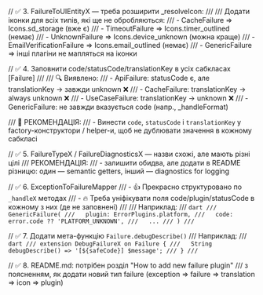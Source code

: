 


// ✅ 3. FailureToUIEntityX — треба розширити _resolveIcon:
///
/// Додати іконки для всіх типів, які ще не обробляються:
/// - CacheFailure => Icons.sd_storage (вже є)
/// - TimeoutFailure => Icons.timer_outlined (немає)
/// - UnknownFailure => Icons.device_unknown (можна краще)
/// - EmailVerificationFailure => Icons.email_outlined (немає)
/// - GenericFailure => інші плагіни не мапляться на іконки


// ✅ 4. Заповнити code/statusCode/translationKey в усіх сабкласах [Failure]
///
/// 🔍 Виявлено:
/// - ApiFailure: statusCode є, але translationKey -> завжди unknown ❌
/// - CacheFailure: translationKey -> always unknown ❌
/// - UseCaseFailure: translationKey -> unknown ❌
/// - GenericFailure: не завжди вказується code (напр., _handleFormat)

/// 🧠 РЕКОМЕНДАЦІЯ:
/// - Винести `code`, `statusCode` і `translationKey` у factory-конструктори / helper-и, щоб не дублювати значення в кожному сабкласі


// ✅ 5. FailureTypeX / FailureDiagnosticsX — назви схожі, але мають різні цілі
/// РЕКОМЕНДАЦІЯ:
/// - залишити обидва, але додати в README різницю: один — semantic getters, інший — diagnostics for logging


// ✅ 6. ExceptionToFailureMapper
/// - 👍 Прекрасно структуровано по `_handleX` методах
/// - 🔥 Треба уніфікувати поля code/plugin/statusCode в кожному з них (де не заповнені)
///
/// Наприклад:
/// ```dart
/// GenericFailure(
///   plugin: ErrorPlugins.platform,
///   code: error.code ?? 'PLATFORM_UNKNOWN',
///   ...
/// )
/// ```


// ✅ 7. Додати мета-функцію `Failure.debugDescribe()`
/// Наприклад:
/// ```dart
/// extension DebugFailureX on Failure {
///   String debugDescribe() => '[${safeCode}] $message';
/// }
/// ```


// ✅ 8. README.md: потрібен розділ "How to add new failure plugin"
/// з поясненням, як додати новий тип failure (exception => failure => translation => icon => plugin)
